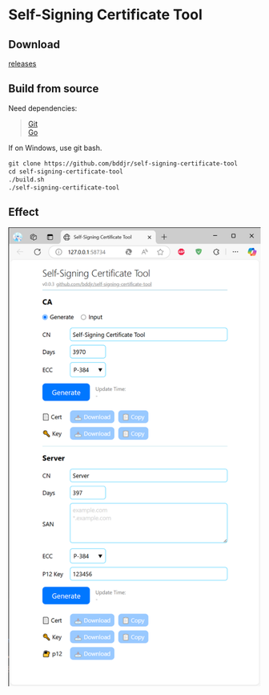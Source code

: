 # Self-Signing Certificate Tool

## Download

[releases](https://github.com/bddjr/self-signing-certificate-tool/releases)

## Build from source

Need dependencies:
> [Git](https://git-scm.com)  
> [Go](https://go.dev)  

If on Windows, use git bash.

```
git clone https://github.com/bddjr/self-signing-certificate-tool
cd self-signing-certificate-tool
./build.sh
./self-signing-certificate-tool
```

## Effect

![img](img.png)
